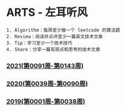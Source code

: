 # ARTS - 左耳听风
```
1. Algorithm：每周至少做一个 leetcode 的算法题
2. Review：阅读并点评至少一篇英文技术文章
3. Tip：学习至少一个技术技巧
4. Share：分享一篇有观点和思考的技术文章
```

### [2021(第0091周-第0143周)](https://github.com/vjudge/ARTS/blob/master/2021/README.md)

### [2020(第0039周-第0090周)](https://github.com/vjudge/ARTS/blob/master/2020/README.md)

### [2019(第0001周-第0038周)](https://github.com/vjudge/ARTS/blob/master/2019/README.md)

